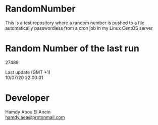# RandomNumber    
This is a test repository where a random number is pushed to a file automatically passwordless from a cron job in my Linux CentOS server    
# Random Number of the last run   
27489
      
Last update (GMT +1)    
10/07/20 22:00:01
# Developer    
Hamdy Abou El Anein   
hamdy.aea@protonmail.com
